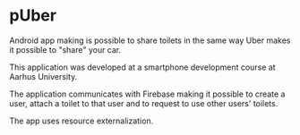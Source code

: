 # pUber
Android app making is possible to share toilets in the same way Uber makes it possible to "share" your car.

This application was developed at a smartphone development course at Aarhus University.

The application communicates with Firebase making it possible to create a user, 
attach a toilet to that user and to request to use other users' toilets.

The app uses resource externalization.

